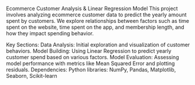 Ecommerce Customer Analysis & Linear Regression Model
This project involves analyzing ecommerce customer data to predict the yearly amount spent by customers. We explore relationships between factors such as time spent on the website, time spent on the app, and membership length, and how they impact spending behavior.

Key Sections:
Data Analysis: Initial exploration and visualization of customer behaviors.
Model Building: Using Linear Regression to predict yearly customer spend based on various factors.
Model Evaluation: Assessing model performance with metrics like Mean Squared Error and plotting residuals.
Dependencies:
Python libraries: NumPy, Pandas, Matplotlib, Seaborn, Scikit-learn